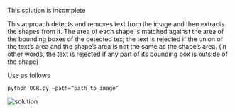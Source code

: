 This solution is incomplete

This approach detects and removes text from the image and then extracts the shapes from it. The area of each shape is matched against the area of the bounding boxes of the detected tex; the text is rejected if the union of the text’s area and the shape’s area is not the same as the shape’s area. (in other words, the text is rejected if any part of its bounding box is outside of the shape)

Use as follows

```
python OCR.py —path=“path_to_image”
```

![solution](application-test/task1/solution.png)
